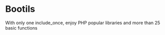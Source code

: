 Bootils
=======

With only one include_once, enjoy PHP popular libraries and more than 25 basic functions
